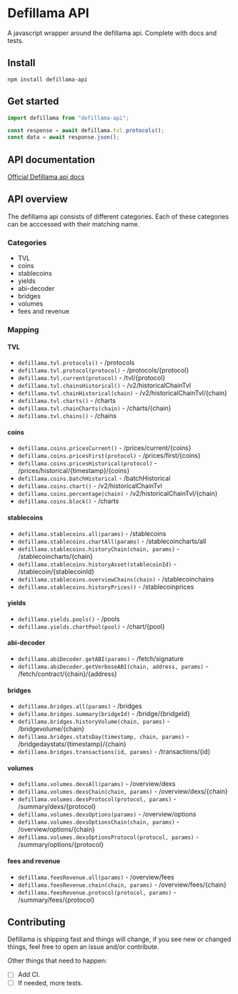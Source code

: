 # Defillama API

A javascript wrapper around the defillama api. Complete with docs and tests.

## Install

```
npm install defillama-api

```

## Get started

```javascript
import defillama from "defillama-api";

const response = await defillama.tvl.protocols();
const data = await response.json();
```

## API documentation

[Official Defillama api docs](https://defillama.com/docs/api)

## API overview

The defillama api consists of different categories. Each of these categories can be acccessed with their matching name.

### Categories

- TVL
- coins
- stablecoins
- yields
- abi-decoder
- bridges
- volumes
- fees and revenue

### Mapping

#### TVL

- `defillama.tvl.protocols()` - /protocols
- `defillama.tvl.protocol(protocol)` - /protocols/{protocol}
- `defillama.tvl.current(protocol)` - /tvl/{protocol}
- `defillama.tvl.chainsHistorical()` - /v2/historicalChainTvl
- `defillama.tvl.chainHistorical(chain)` - /v2/historicalChainTvl/{chain}
- `defillama.tvl.charts()` - /charts
- `defillama.tvl.chainCharts(chain)` - /charts/{chain}
- `defillama.tvl.chains()` - /chains

#### coins

- `defillama.coins.pricesCurrent()` -  /prices/current/{coins}
- `defillama.coins.pricesFirst(protocol)` - /prices/first/{coins}
- `defillama.coins.pricesHistorical(protocol)` - /prices/historical/{timestamp}/{coins}
- `defillama.coins.batchHistorical` - /batchHistorical
- `defillama.coins.chart()` - /v2/historicalChainTvl
- `defillama.coins.percentage(chain)` - /v2/historicalChainTvl/{chain}
- `defillama.coins.block()` - /charts

#### stablecoins

- `defillama.stablecoins.all(params)` - /stablecoins
- `defillama.stablecoins.chartAll(params)` - /stablecoincharts/all
- `defillama.stablecoins.historyChain(chain, params)` - /stablecoincharts/{chain}
- `defillama.stablecoins.historyAsset(stablecoinId)` - /stablecoin/{stablecoinId}
- `defillama.stablecoins.overviewChains(chain)` - /stablecoinchains
- `defillama.stablecoins.historyPrices()` - /stablecoinprices

#### yields

- `defillama.yields.pools()` - /pools
- `defillama.yields.chartPool(pool)` - /chart/{pool}

#### abi-decoder

- `defillama.abiDecoder.getABI(params)` - /fetch/signature
- `defillama.abiDecoder.getVerboseABI(chain, address, params)` - /fetch/contract/{chain}/{address}

#### bridges

- `defillama.bridges.all(params)` - /bridges
- `defillama.bridges.summary(bridgeId)` - /bridge/{bridgeId}
- `defillama.bridges.historyVolume(chain, params)` - /bridgevolume/{chain}
- `defillama.bridges.statsDay(timestamp, chain, params)` - /bridgedaystats/{timestamp}/{chain}
- `defillama.bridges.transactions(id, params)` - /transactions/{id}

#### volumes

- `defillama.volumes.dexsAll(params)` - /overview/dexs
- `defillama.volumes.dexsChain(chain, params)` - /overview/dexs/{chain}
- `defillama.volumes.dexsProtocol(protocol, params)` - /summary/dexs/{protocol}
- `defillama.volumes.dexsOptions(params)` - /overview/options
- `defillama.volumes.dexsOptionsChain(chain, params)` - /overview/options/{chain}
- `defillama.volumes.dexsOptionsProtocol(protocol, params)` - /summary/options/{protocol}

#### fees and revenue

- `defillama.feesRevenue.all(params)` - /overview/fees
- `defillama.feesRevenue.chain(chain, params)` - /overview/fees/{chain}
- `defillama.feesRevenue.protocol(protocol, params)` - /summary/fees/{protocol}

## Contributing

Defillama is shipping fast and things will change, if you see new or changed things, feel free to open an issue and/or contribute.

Other things that need to happen:

- [ ] Add CI.
- [ ] If needed, more tests.
